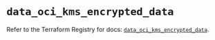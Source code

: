 # `data_oci_kms_encrypted_data`

Refer to the Terraform Registry for docs: [`data_oci_kms_encrypted_data`](https://registry.terraform.io/providers/oracle/oci/7.19.0/docs/data-sources/kms_encrypted_data).
